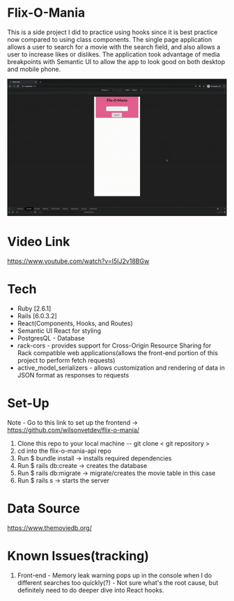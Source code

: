 # Flix-O-Mania

This is a side project I did to practice using hooks since it is best practice now compared to using class components. 
The single page application allows a user to search for a movie with the search field, and also allows a user to increase likes or dislikes. The application took advantage of media breakpoints with Semantic UI to allow the app to look good on both desktop and mobile phone.

![flixomania gif](https://github.com/wilsonvetdev/flix-o-mania-api/blob/main/flixomania.gif)

# Video Link
https://www.youtube.com/watch?v=I5IJ2v18BGw

# Tech
* Ruby [2.6.1]
* Rails [6.0.3.2]
* React(Components, Hooks, and Routes)
* Semantic UI React for styling
* PostgresQL - Database
* rack-cors - provides support for Cross-Origin Resource Sharing for Rack compatible web applications(allows the front-end portion of this project to perform fetch requests)
* active_model_serializers - allows customization and rendering of data in JSON format as responses to requests

# Set-Up
Note - Go to this link to set up the frontend -> https://github.com/wilsonvetdev/flix-o-mania/
1. Clone this repo to your local machine -- git clone < git repository >
2. cd into the flix-o-mania-api repo
3. Run $ bundle install -> installs required dependencies
4. Run $ rails db:create -> creates the database
5. Run $ rails db:migrate -> migrate/creates the movie table in this case
6. Run $ rails s  -> starts the server

# Data Source
https://www.themoviedb.org/

# Known Issues(tracking)
1. Front-end - Memory leak warning pops up in the console when I do different searches too quickly(?) - Not sure what's the root cause, but definitely need to do deeper dive into React hooks.
